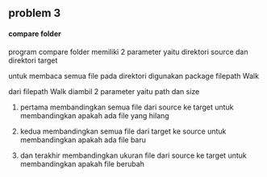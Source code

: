 ## problem 3
#### compare folder
program compare folder memiliki 2 parameter yaitu direktori source dan direktori target

untuk membaca semua file pada direktori digunakan package filepath Walk

dari filepath Walk diambil 2 parameter yaitu path dan size

1. pertama membandingkan semua file dari source ke target untuk membandingkan apakah ada file yang hilang

2. kedua membandingkan semua file dari target ke source untuk membandingkan apakah ada file baru

3. dan terakhir membandingkan ukuran file dari source ke target untuk membandingkan apakah file berubah